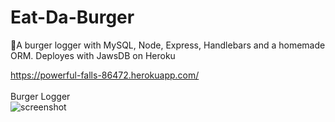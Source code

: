 # Eat-Da-Burger

:hamburger:A burger logger with MySQL, Node, Express, Handlebars and a homemade ORM.
Deployes with JawsDB on Heroku


https://powerful-falls-86472.herokuapp.com/
<br>
<br>
Burger Logger
<br>
![screenshot ](public/assets/images/notetaker.jpg)
<br>
<br>


